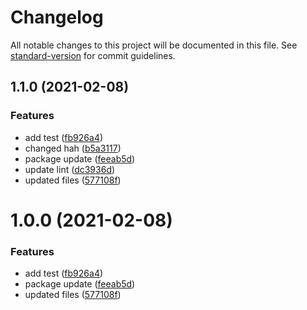 # Changelog

All notable changes to this project will be documented in this file. See [standard-version](https://github.com/conventional-changelog/standard-version) for commit guidelines.

## 1.1.0 (2021-02-08)


### Features

* add test ([fb926a4](https://github.com/MrZhouZh/conventional-changelog-demo/commit/fb926a4af64c592ce334cc89368ec52b3e6d831e))
* changed hah ([b5a3117](https://github.com/MrZhouZh/conventional-changelog-demo/commit/b5a3117904288d2c80e136005264df1046750541))
* package update ([feeab5d](https://github.com/MrZhouZh/conventional-changelog-demo/commit/feeab5d70d26769937807ed149062a3a426ec5d3))
* update lint ([dc3936d](https://github.com/MrZhouZh/conventional-changelog-demo/commit/dc3936da70e5b614a0d3940542e7e0cfdfb58bb3))
* updated files ([577108f](https://github.com/MrZhouZh/conventional-changelog-demo/commit/577108fbf28c15ff1cc88b341f488699874de0f4))

# 1.0.0 (2021-02-08)


### Features

* add test ([fb926a4](https://github.com/MrZhouZh/conventional-changelog-demo/commit/fb926a4af64c592ce334cc89368ec52b3e6d831e))
* package update ([feeab5d](https://github.com/MrZhouZh/conventional-changelog-demo/commit/feeab5d70d26769937807ed149062a3a426ec5d3))
* updated files ([577108f](https://github.com/MrZhouZh/conventional-changelog-demo/commit/577108fbf28c15ff1cc88b341f488699874de0f4))
